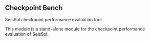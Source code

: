 Checkpoint Bench
----------------

SeisSol checkpoint performance evaluation tool.

This module is a stand-alone module for the checkpoint performance evaluation of SeisSol.

